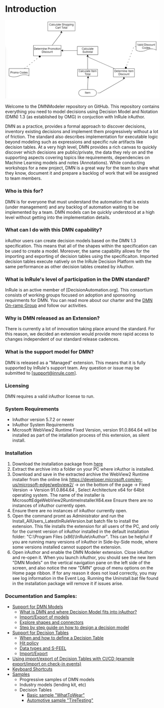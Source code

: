 # Introduction

![InRule DMN Step By Step Guide Step 2](/documentation/images/InRuleDMN_Model_Step2.PNG)

Welcome to the DMNModeler repository on GitHub.  This repository contains everything you need to model decisions using Decision Model and Notation (DMN) 1.3 (as established by OMG) in conjuction with InRule irAuthor.

DMN as a practice, provides a formal approach to discover decisions, inventory existing decisions and implement them progressively without a lot of friction.  The standard also describes implementation for executable logic beyond modeling such as expressions and specific rule artifacts like decision tables.  At a very high level, DMN provides a rich canvas to quickly discover which decisions are public/private, the data they rely on and the supporting aspects covering topics like requirements, dependencies on Machine Learning models and notes (Annotations).  While conducting workshops for a new project, DMN is a great way for the team to share what they know, document it and prepare a backlog of work that will be assigned to team members.

### Who is this for?
DMN is for everyone that must understand the automation that is exists (under management) and any backlog of automation waiting to be implemented by a team.  DMN models can be quickly understood at a high level without getting into the implementation details.  

### What can I do with this DMN capability?
irAuthor users can create decision models based on the DMN 1.3 specification.  This means that all of the shapes within the specification can be used to create a model.  Moreover, the same capability allows for the importing and exporting of decision tables using the specificaiton.  Imported decision tables execute natively on the InRule Decision Platform with the same performance as other decision tables created by irAuthor.

### What is InRule's level of participation in the DMN standard?
InRule is an active member of [DecisionAutomation.org].  This consortium consists of working groups focused on adoption and sponsoring requirments for DMN.  You can read more about our charter and the [DMN On-ramp Group](https://www.decisionautomation.org/dmn-on-ramp-group) and follow our activities.

### Why is DMN released as an Extension?
There is currently a lot of innovation taking place around the standard.  For this reason, we decided an extension would provide more rapid access to changes independent of our standard release cadences.  

### What is the support model for DMN?
DMN is released as a "Managed" extension.  This means that it is fully supported by InRule's support team.  Any question or issue may be submitted to [support@inrule.com].

### Licensing
DMN requires a valid irAuthor license to run.

### System Requirements
* IrAuthor version 5.7.2 or newer
* IrAuthor System Requirements
* Microsoft WebView2 Runtime Fixed Version, version 91.0.864.64 will be installed as part of the intallation process of this extension, as silent install.  

### Installation
1. Download the installation package from [here](../../../raw/main/documentation/install/InstallationFiles%20v1.0.5%20for%20irAuthor%205.7.2.zip)
1. Extract the archive into a folder on your PC where irAuthor is installed.
1. Download and save in the extracted archive the WebView2 Runtime installer from the online link https://developer.microsoft.com/en-us/microsoft-edge/webview2/ -> on the bottom of the page -> Fixed Version -> Version 91.0.864.64 , Select Architecture x64 for 64bit operating system. The name of the installer is MicrosoftEdgeWebView2RuntimeInstallerX64.exe
Ensure there are no instances of irAuthor currently open.
1. Ensure there are no instances of irAuthor currently open.
1. Open the command promt as Administrator and run the Install_AllUsers_LatestInRuleVersion.bat batch file to install the extension.
This file installs the extension for all users of the PC, and only for the current version of irAuthor installed in the default installation folder: "C:\Program Files (x86)\InRule\irAuthor".
This can be helpful if you are running many versions of irAuthor in Side-by-Side mode, where some versions installed cannot support the extension.
1. Open irAuthor and enable the DMN Modeler extension. Close irAuthor and re-open it. When you launch irAuthor, you should see the new item "DMN Models" on the vertical navigation pane on the left side of the screen, and also notice the new "DMN" group of menu options on the Home page ribbon. If for any reason it does not load correctly, you may see log information in the Event Log. Running the Uninstall.bat file found in the installation package will remove it if issues arise.

### Documentation and Samples:

- [Support for DMN Models](/documentation/doc/DMNModels.md)
   * [What is DMN and where Decision Model fits into irAuthor?](/documentation/doc/DMNModels.md)
   * [Import/Export of models](/documentation/doc/DMNModels.md#importexport-of-models)
   * [Explore shapes and connectors](/documentation/doc/DMNModels.md#explore-shapes-and-connectors)
   * [Step by step guide on how to design a decision model](/documentation/doc/DMNModels.md#step-by-step-guide-on-how-to-design-a-decision-model)
- [Support for Decision Tables](/documentation/doc/DecisionTables.md)
   * [When and how to define a Decision Table](/documentation/doc/DecisionTables.md#when-and-how-to-define-a-decision-tables)
   * [Hit policy](/documentation/doc/DecisionTables.md#hit-policy)
   * [Data types and S-FEEL](/documentation/doc/DecisionTables.md#data-types-and-s-feel)
   * [Import/Export](/documentation/doc/DecisionTables.md#importexport)
- [Using import/export of Decision Tables with CI/CD (example export/import on check-in events)]()
- [Keyboard Shortcuts](/documentation/doc/KeyboardShortcuts.md)
- [Samples](/documentation/samples/)
    * Progressive samples of DMN models
    * Industry models (lending kit, etc)
    * Decision Tables
      * [Basic sample "WhatToWear"](/documentation/samples/InRuleDMN_SampleDecisionTable_WhatToWear.dmn)
      * [Automotive sample "TireTesting"](/documentation/samples/InRuleDMN_SampleDecisionTable_TireTesting.dmn)

